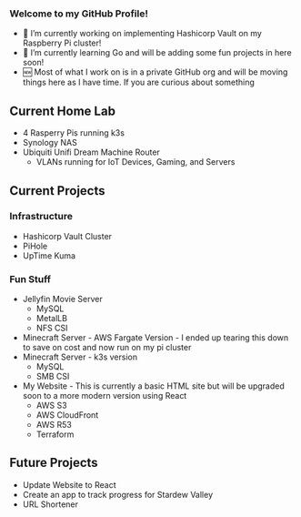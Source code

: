 ### Welcome to my GitHub Profile!
 
- 🔭 I’m currently working on implementing Hashicorp Vault on my Raspberry Pi cluster!
- 🌱 I’m currently learning Go and will be adding some fun projects in here soon!
- 🆕 Most of what I work on is in a private GitHub org and will be moving things here as I have time. If you are curious about something 

## Current Home Lab
- 4 Rasperry Pis running k3s
- Synology NAS
- Ubiquiti Unifi Dream Machine Router
  - VLANs running for IoT Devices, Gaming, and Servers

## Current Projects

### Infrastructure
- Hashicorp Vault Cluster 
- PiHole
- UpTime Kuma 

### Fun Stuff
- Jellyfin Movie Server
  - MySQL
  - MetalLB
  - NFS CSI
- Minecraft Server - AWS Fargate Version - I ended up tearing this down to save on cost and now run on my pi cluster
- Minecraft Server - k3s version
  - MySQL
  - SMB CSI
- My Website - This is currently a basic HTML site but will be upgraded soon to a more modern version using React
  - AWS S3
  - AWS CloudFront
  - AWS R53
  - Terraform

## Future Projects
- Update Website to React
- Create an app to track progress for Stardew Valley
- URL Shortener
 


<!--
**LumosViridi/LumosViridi** is a ✨ _special_ ✨ repository because its `README.md` (this file) appears on your GitHub profile.

Here are some ideas to get you started:


- 👯 I’m looking to collaborate on ...
- 🤔 I’m looking for help with ...
- 💬 Ask me about ...
- 📫 How to reach me: ...
- 😄 Pronouns: ...
- ⚡ Fun fact: ...
-->
